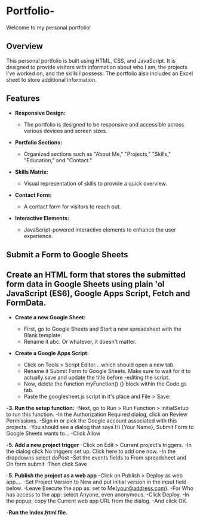 # Portfolio-

Welcome to my personal portfolio!

## Overview

This personal portfolio is built using HTML, CSS, and JavaScript. It is designed to provide visitors with information about who I am, the projects I've worked on, and the skills I possess. The portfolio also includes an Excel sheet to store additional information.

## Features

- **Responsive Design:**
  - The portfolio is designed to be responsive and accessible across various devices and screen sizes.

- **Portfolio Sections:**
  - Organized sections such as "About Me," "Projects," "Skills," "Education," and "Contact."

- **Skills Matrix:**
  - Visual representation of skills to provide a quick overview.

- **Contact Form:**
  - A contact form for visitors to reach out.

- **Interactive Elements:**
  - JavaScript-powered interactive elements to enhance the user experience.

## Submit a Form to Google Sheets 


## Create an HTML form that stores the submitted form data in Google Sheets using plain 'ol JavaScript (ES6), Google Apps Script, Fetch and FormData.
- **Create a new Google Sheet:**
  - First, go to Google Sheets and Start a new spreadsheet with the Blank template.
  - Rename it abc. Or whatever, it doesn't matter.

- **Create a Google Apps Script:**
  - Click on Tools > Script Editor… which should open a new tab.
  - Rename it Submit Form to Google Sheets. Make sure to wait for it to actually save and update the title before -editing the script.
  - Now, delete the function myFunction() {} block within the Code.gs tab.
  - Paste the googlesheet.js script in it's place and File > Save:

-**3. Run the setup function:**
 -Next, go to Run > Run Function > initialSetup to run this function.
 -In the Authorization Required dialog, click on Review Permissions.
 -Sign in or pick the Google account associated with this projects.
 -You should see a dialog that says Hi {Your Name}, Submit Form to Google Sheets wants to...
 -Click Allow

-**5. Add a new project trigger**
 -Click on Edit > Current project’s triggers.
 -In the dialog click No triggers set up. Click here to add one now.
 -In the dropdowns select doPost
 -Set the events fields to From spreadsheet and On form submit
 -Then click Save

-**5. Publish the project as a web app**
 -Click on Publish > Deploy as web app….
 -Set Project Version to New and put initial version in the input field below.
 -Leave Execute the app as: set to Me(your@address.com).
 -For Who has access to the app: select Anyone, even anonymous.
 -Click Deploy.
 -In the popup, copy the Current web app URL from the dialog.
 -And click OK.

-**Run the index.ḥtml file.**
